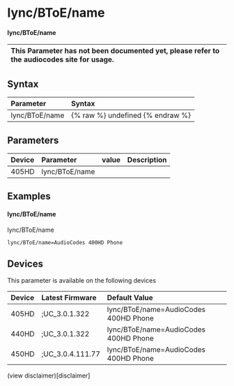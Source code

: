 ﻿---
description: lync/BToE/name
search:
    keywords: ['lync','BToE','name']
---

# lync/BToE/name

#### lync/BToE/name


| This Parameter has not been documented yet, please refer to the audiocodes site for usage.  |
| :--- |

## Syntax
| Parameter | Syntax |
| :--- | :--- |
|lync/BToE/name | {% raw %} undefined {% endraw %} |

## Parameters
|Device|Parameter|value|Description|
|:---|:---|:---|:---|
| 405HD | lync/BToE/name |  |  |

## Examples
#### lync/BToE/name

lync/BToE/name

```
lync/BToE/name=AudioCodes 400HD Phone
```

## Devices
This parameter is available on the following devices

| Device | Latest Firmware | Default Value |
|:---|:---|:---|
| 405HD | ;UC_3.0.1.322 | lync/BToE/name=AudioCodes 400HD Phone 
| 440HD | ;UC_3.0.1.322 | lync/BToE/name=AudioCodes 400HD Phone 
| 450HD | ;UC_3.0.4.111.77 | lync/BToE/name=AudioCodes 400HD Phone 

(view disclaimer)[disclaimer]
